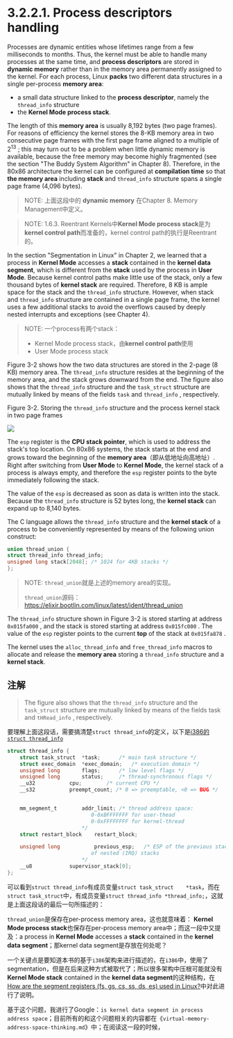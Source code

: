 # 3.2.2.1. Process descriptors handling

Processes are dynamic entities whose lifetimes range from a few milliseconds to months. Thus, the kernel must be able to handle many processes at the same time, and **process descriptors** are stored in **dynamic memory** rather than in the memory area permanently assigned to the kernel. For each process, Linux **packs** two different data structures in a single per-process **memory area**: 

- a small data structure linked to the **process descriptor**, namely the  `thread_info` structure
- the **Kernel Mode process stack**. 

The length of this **memory area** is usually 8,192 bytes (two page frames). For reasons of efficiency the kernel stores the 8-KB memory area in two consecutive page frames with the first page frame aligned to a multiple of $2^{13}$ ; this may turn out to be a problem when little dynamic memory is available, because the free memory may become highly fragmented (see the section "The Buddy System Algorithm" in Chapter 8). Therefore, in the 80x86 architecture the kernel can be configured at **compilation time** so that **the memory area** including **stack** and  `thread_info` structure spans a single page frame (4,096 bytes).

> NOTE: 上面这段中的 **dynamic memory** 在Chapter 8. Memory Management中定义。

> NOTE: 1.6.3. Reentrant Kernels中**Kernel Mode process stack**是为**kernel control path**而准备的，kernel control path的执行是Reentrant的。

In the section "Segmentation in Linux" in Chapter 2, we learned that a process in **Kernel Mode** accesses a **stack** contained in the **kernel data segment**, which is different from the **stack** used by the process in **User Mode**. Because kernel control paths make little use of the stack, only a few thousand bytes of **kernel stack** are required. Therefore, 8 KB is ample space for the stack and the  `thread_info` structure. However, when stack and  `thread_info` structure are contained in a single page frame, the kernel uses a few additional stacks to avoid the overflows caused by deeply nested interrupts and exceptions (see Chapter 4).

> NOTE: 一个process有两个stack：
>
> - Kernel Mode process stack，由**kernel control path**使用
> - User Mode process stack



Figure 3-2 shows how the two data structures are stored in the 2-page (8 KB) memory area. The
`thread_info` structure resides at the beginning of the memory area, and the stack grows downward
from the end. The figure also shows that the  `thread_info` structure and the  `task_struct` structure
are mutually linked by means of the fields  `task` and  `thread_info` , respectively.

Figure 3-2. Storing the `thread_info` structure and the process kernel stack in two page frames

![](D:/github/dengking/Unix-like-operating-system/docs/Kernel/Book-Understanding-the-Linux-Kernel/Chapter-3-Processes/Figure-3-2-Storing-the-thread_info-structure-and-the-process-kernel-stack-in-two-page-frames.jpg)

The  `esp` register is the **CPU stack pointer**, which is used to address the stack's top location. On 80x86
systems, the stack starts at the end and grows toward the beginning of the **memory area**（即从低地址向高地址）. Right after switching from **User Mode** to **Kernel Mode**, the kernel stack of a process is always empty, and therefore the  `esp` register points to the byte immediately following the stack.

The value of the  `esp` is decreased as soon as data is written into the stack. Because the  `thread_info`
structure is 52 bytes long, the **kernel stack** can expand up to 8,140 bytes.

The C language allows the  `thread_info` structure and the **kernel stack** of a process to be conveniently represented by means of the following union construct:

```c
union thread_union {
struct thread_info thread_info;
unsigned long stack[2048]; /* 1024 for 4KB stacks */
};
```

> NOTE: `thread_union`就是上述的memory area的实现。
>
> `thread_union`源码：https://elixir.bootlin.com/linux/latest/ident/thread_union

The  `thread_info` structure shown in Figure 3-2 is stored starting at address  `0x015fa000` , and the stack is stored starting at address  `0x015fc000` . The value of the  `esp` register points to the current **top** of the stack at  `0x015fa878` .

The kernel uses the  `alloc_thread_info` and  `free_thread_info` macros to allocate and release the **memory area** storing a  `thread_info` structure and a **kernel stack**.



## 注解

> The figure also shows that the  `thread_info` structure and the  `task_struct` structure are mutually linked by means of the fields  task and  `tHRead_info` , respectively.

要理解上面这段话，需要搞清楚`struct thread_info`的定义，以下是[i386的`struct thread_info`](https://elixir.bootlin.com/linux/v2.6.11/source/include/asm-i386/thread_info.h#L28)

```c
struct thread_info {
	struct task_struct	*task;		/* main task structure */
	struct exec_domain	*exec_domain;	/* execution domain */
	unsigned long		flags;		/* low level flags */
	unsigned long		status;		/* thread-synchronous flags */
	__u32			cpu;		/* current CPU */
	__s32			preempt_count; /* 0 => preemptable, <0 => BUG */


	mm_segment_t		addr_limit;	/* thread address space:
					 	   0-0xBFFFFFFF for user-thead
						   0-0xFFFFFFFF for kernel-thread
						*/
	struct restart_block    restart_block;

	unsigned long           previous_esp;   /* ESP of the previous stack in case
						   of nested (IRQ) stacks
						*/
	__u8			supervisor_stack[0];
};
```

可以看到`struct thread_info`有成员变量`struct task_struct	*task`，而在`struct task_struct`中，有成员变量`struct thread_info *thread_info;`，这就是上面这段话的最后一句所描述的：



`thread_union`是保存在per-process memory area，这也就意味着： **Kernel Mode process stack**也保存在per-process memory area中；而这一段中又提及：a process in **Kernel Mode**  accesses a **stack** contained in the **kernel data segment**；那kernel data segment是存放在何处呢？

一个关键点是要知道本书的基于`i386`架构来进行描述的，在`i386`中，使用了segmentation，但是在后来这种方式被取代了；所以很多架构中压根可能就没有 **Kernel Mode stack** contained in the **kernel data segment**的这种结构，在[How are the segment registers (fs, gs, cs, ss, ds, es) used in Linux?](https://reverseengineering.stackexchange.com/questions/2006/how-are-the-segment-registers-fs-gs-cs-ss-ds-es-used-in-linux)中对此进行了说明。



基于这个问题，我进行了Google：`is kernel data segment in process address space`；目前所有的和这个问题相关的内容都在《`virtual-memory-address-space-thinking.md`》中；在阅读这一段的时候，
